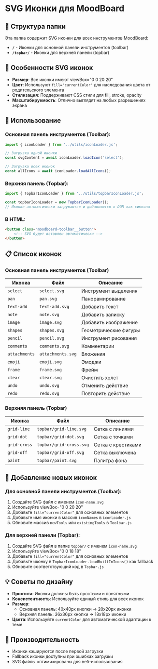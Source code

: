 # SVG Иконки для MoodBoard

## 📁 Структура папки

Эта папка содержит SVG иконки для всех инструментов MoodBoard:

- **`/`** - Иконки для основной панели инструментов (toolbar)
- **`/topbar/`** - Иконки для верхней панели (topbar)

## 🎨 Особенности SVG иконок

- **Размер**: Все иконки имеют viewBox="0 0 20 20"
- **Цвет**: Используют `fill="currentColor"` для наследования цвета от родительского элемента
- **Стилизация**: Поддерживают CSS стили для fill, stroke, opacity
- **Масштабируемость**: Отлично выглядят на любых разрешениях экрана

## 🔧 Использование

### Основная панель инструментов (Toolbar):
```javascript
import { iconLoader } from '../utils/iconLoader.js';

// Загрузка одной иконки
const svgContent = await iconLoader.loadIcon('select');

// Загрузка всех иконок
const allIcons = await iconLoader.loadAllIcons();
```

### Верхняя панель (Topbar):
```javascript
import { TopbarIconLoader } from '../utils/topbarIconLoader.js';

const topbarIconLoader = new TopbarIconLoader();
// Иконки автоматически загружаются и добавляются в DOM как символы
```

### В HTML:
```html
<button class="moodboard-toolbar__button">
    <!-- SVG будет вставлен автоматически -->
</button>
```

## 📋 Список иконок

### Основная панель инструментов (Toolbar)

| Иконка | Файл | Описание |
|--------|------|----------|
| `select` | `select.svg` | Инструмент выделения |
| `pan` | `pan.svg` | Панорамирование |
| `text-add` | `text-add.svg` | Добавить текст |
| `note` | `note.svg` | Добавить записку |
| `image` | `image.svg` | Добавить изображение |
| `shapes` | `shapes.svg` | Геометрические фигуры |
| `pencil` | `pencil.svg` | Инструмент рисования |
| `comments` | `comments.svg` | Комментарии |
| `attachments` | `attachments.svg` | Вложения |
| `emoji` | `emoji.svg` | Эмоджи |
| `frame` | `frame.svg` | Фрейм |
| `clear` | `clear.svg` | Очистить холст |
| `undo` | `undo.svg` | Отменить действие |
| `redo` | `redo.svg` | Повторить действие |

### Верхняя панель (Topbar)

| Иконка | Файл | Описание |
|--------|------|----------|
| `grid-line` | `topbar/grid-line.svg` | Сетка с линиями |
| `grid-dot` | `topbar/grid-dot.svg` | Сетка с точками |
| `grid-cross` | `topbar/grid-cross.svg` | Сетка с крестиками |
| `grid-off` | `topbar/grid-off.svg` | Сетка выключена |
| `paint` | `topbar/paint.svg` | Палитра фона |

## 🎯 Добавление новых иконок

### Для основной панели инструментов (Toolbar):
1. Создайте SVG файл с именем `icon-name.svg`
2. Используйте viewBox="0 0 20 20"
3. Добавьте `fill="currentColor"` для основных элементов
4. Добавьте имя иконки в массив `iconNames` в `iconLoader.js`
5. Обновите массив `newTools` или `existingTools` в `Toolbar.js`

### Для верхней панели (Topbar):
1. Создайте SVG файл в папке `topbar/` с именем `icon-name.svg`
2. Используйте viewBox="0 0 18 18"
3. Добавьте `fill="currentColor"` для основных элементов
4. Добавьте иконку в `TopbarIconLoader.loadBuiltInIcons()` как fallback
5. Обновите соответствующий код в `Topbar.js`

## 💡 Советы по дизайну

- **Простота**: Иконки должны быть простыми и понятными
- **Консистентность**: Используйте единый стиль для всех иконок
- **Размер**: 
  - Основная панель: 40x40px кнопки → 20x20px иконки
  - Верхняя панель: 36x36px кнопки → 18x18px иконки
- **Цвета**: Используйте `currentColor` для автоматической адаптации к теме

## 🚀 Производительность

- Иконки кэшируются после первой загрузки
- Fallback иконки доступны при ошибках загрузки
- SVG файлы оптимизированы для веб-использования
